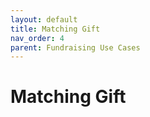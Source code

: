 ```yaml
---
layout: default
title: Matching Gift
nav_order: 4
parent: Fundraising Use Cases
---
```


# Matching Gift
